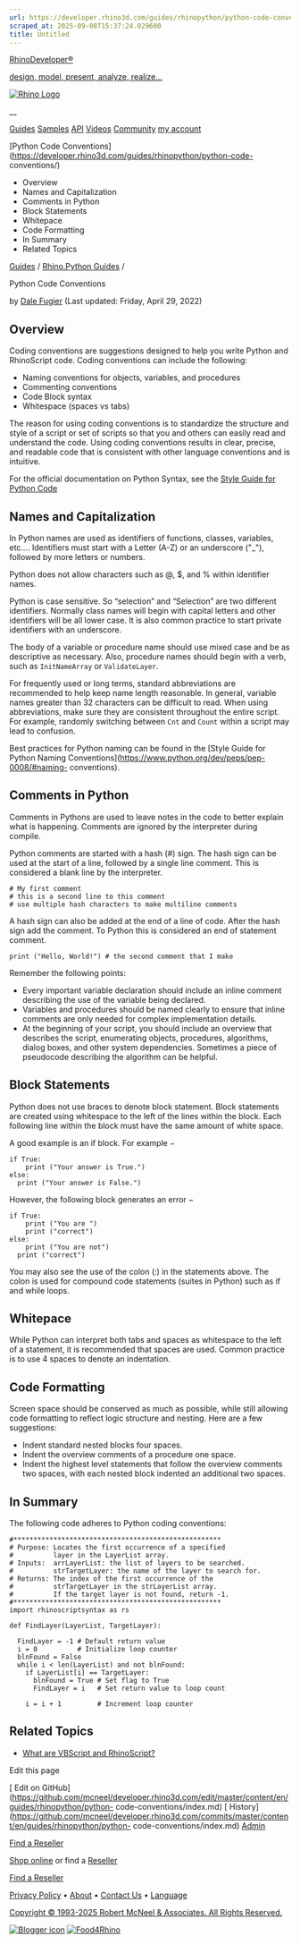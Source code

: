 ```yaml
---
url: https://developer.rhino3d.com/guides/rhinopython/python-code-conventions/
scraped_at: 2025-09-08T15:37:24.029600
title: Untitled
---
```


[RhinoDeveloper®](/)

[design, model, present, analyze, realize...](/)

[![Rhino Logo](https://developer.rhino3d.com/images/rhinodevlogo.png)](/)

__

[Guides](https://developer.rhino3d.com/guides)
[Samples](https://developer.rhino3d.com/samples)
[API](https://developer.rhino3d.com/api)
[Videos](https://developer.rhino3d.com/videos)
[Community](https://discourse.mcneel.com/c/rhino-developer) [my account
](https://www.rhino3d.com/my-account/ "Manage your account, licenses, and
teams")

[Python Code
Conventions](https://developer.rhino3d.com/guides/rhinopython/python-code-
conventions/)

  * Overview
  * Names and Capitalization
  * Comments in Python
  * Block Statements
  * Whitepace
  * Code Formatting
  * In Summary
  * Related Topics

[Guides](https://developer.rhino3d.com/en/guides/) / [Rhino.Python
Guides](https://developer.rhino3d.com/en/guides/rhinopython/) /

Python Code Conventions

by [Dale Fugier](https://discourse.mcneel.com/u/dale/) (Last updated: Friday,
April 29, 2022)

## Overview

Coding conventions are suggestions designed to help you write Python and
RhinoScript code. Coding conventions can include the following:

  * Naming conventions for objects, variables, and procedures
  * Commenting conventions
  * Code Block syntax
  * Whitespace (spaces vs tabs)

The reason for using coding conventions is to standardize the structure and
style of a script or set of scripts so that you and others can easily read and
understand the code. Using coding conventions results in clear, precise, and
readable code that is consistent with other language conventions and is
intuitive.

For the official documentation on Python Syntax, see the [Style Guide for
Python Code](https://www.python.org/dev/peps/pep-0008/)

## Names and Capitalization

In Python names are used as identifiers of functions, classes, variables,
etc…. Identifiers must start with a Letter (A-Z) or an underscore ("_"),
followed by more letters or numbers.

Python does not allow characters such as @, $, and % within identifier names.

Python is case sensitive. So “selection” and “Selection” are two different
identifiers. Normally class names will begin with capital letters and other
identifiers will be all lower case. It is also common practice to start
private identifiers with an underscore.

The body of a variable or procedure name should use mixed case and be as
descriptive as necessary. Also, procedure names should begin with a verb, such
as `InitNameArray` or `ValidateLayer`.

For frequently used or long terms, standard abbreviations are recommended to
help keep name length reasonable. In general, variable names greater than 32
characters can be difficult to read. When using abbreviations, make sure they
are consistent throughout the entire script. For example, randomly switching
between `Cnt` and `Count` within a script may lead to confusion.

Best practices for Python naming can be found in the [Style Guide for Python
Naming Conventions](https://www.python.org/dev/peps/pep-0008/#naming-
conventions).

## Comments in Python

Comments in Pythons are used to leave notes in the code to better explain what
is happening. Comments are ignored by the interpreter during compile.

Python comments are started with a hash (#) sign. The hash sign can be used at
the start of a line, followed by a single line comment. This is considered a
blank line by the interpreter.

    
    
    # My first comment
    # this is a second line to this comment
    # use multiple hash characters to make multiline comments
    

A hash sign can also be added at the end of a line of code. After the hash
sign add the comment. To Python this is considered an end of statement
comment.

    
    
    print ("Hello, World!") # the second comment that I make
    

Remember the following points:

  * Every important variable declaration should include an inline comment describing the use of the variable being declared.
  * Variables and procedures should be named clearly to ensure that inline comments are only needed for complex implementation details.
  * At the beginning of your script, you should include an overview that describes the script, enumerating objects, procedures, algorithms, dialog boxes, and other system dependencies. Sometimes a piece of pseudocode describing the algorithm can be helpful.

## Block Statements

Python does not use braces to denote block statement. Block statements are
created using whitespace to the left of the lines within the block. Each
following line within the block must have the same amount of white space.

A good example is an if block. For example −

    
    
    if True:
        print ("Your answer is True.")
    else:
      print ("Your answer is False.")
    

However, the following block generates an error −

    
    
    if True:
        print ("You are ")
        print ("correct")
    else:
        print ("You are not")
      print ("correct")
    

You may also see the use of the colon (:) in the statements above. The colon
is used for compound code statements (suites in Python) such as if and while
loops.

## Whitepace

While Python can interpret both tabs and spaces as whitespace to the left of a
statement, it is recommended that spaces are used. Common practice is to use 4
spaces to denote an indentation.

## Code Formatting

Screen space should be conserved as much as possible, while still allowing
code formatting to reflect logic structure and nesting. Here are a few
suggestions:

  * Indent standard nested blocks four spaces.
  * Indent the overview comments of a procedure one space.
  * Indent the highest level statements that follow the overview comments two spaces, with each nested block indented an additional two spaces.

## In Summary

The following code adheres to Python coding conventions:

    
    
    #****************************************************
    # Purpose: Locates the first occurrence of a specified
    #          layer in the LayerList array.
    # Inputs:  arrLayerList: the list of layers to be searched.
    #          strTargetLayer: the name of the layer to search for.
    # Returns: The index of the first occurrence of the
    #          strTargetLayer in the strLayerList array.
    #          If the target layer is not found, return -1.
    #****************************************************
    import rhinoscriptsyntax as rs
    
    def FindLayer(LayerList, TargetLayer):
    
      FindLayer = -1 # Default return value
      i = 0          # Initialize loop counter
      blnFound = False
      while i < len(LayerList) and not blnFound:
        if LayerList[i] == TargetLayer:
          blnFound = True # Set flag to True
          FindLayer = i   # Set return value to loop count
    
        i = i + 1         # Increment loop counter
    

## Related Topics

  * [What are VBScript and RhinoScript?](https://developer.rhino3d.com/guides/rhinoscript/what-are-vbscript-rhinoscript/)

Edit this page

[ Edit on
GitHub](https://github.com/mcneel/developer.rhino3d.com/edit/master/content/en/guides/rhinopython/python-
code-conventions/index.md) [
History](https://github.com/mcneel/developer.rhino3d.com/commits/master/content/en/guides/rhinopython/python-
code-conventions/index.md) [ Admin](https://developer.rhino3d.com/admin)

[Find a Reseller](https://www.rhino3d.com/sales)

[Shop online](https://www.rhino3d.com/store) or find a
[Reseller](https://www.rhino3d.com/sales)

[Find a Reseller](https://www.rhino3d.com/sales)

[Privacy Policy](https://www.rhino3d.com/privacy) •
[About](https://www.rhino3d.com/mcneel/about) • [Contact
Us](https://www.rhino3d.com/mcneel/contact) • [
Language](https://www.rhino3d.com/language "Change to a different region or
language")

[Copyright © 1993-2025 Robert McNeel & Associates. All Rights
Reserved.](https://www.rhino3d.com/mcneel/about)

[](https://www.facebook.com/McNeelRhinoceros/)
[](https://twitter.com/bobmcneel) [](https://www.linkedin.com/groups/75313/)
[](https://www.youtube.com/user/RhinoGuide/videos) [](https://vimeo.com/rhino)
[![Blogger
icon](https://developer.rhino3d.com/images/blogger.svg)](http://blog.rhino3d.com/)
[![Food4Rhino](https://developer.rhino3d.com/images/f4r_icon_01.svg)](https://www.food4rhino.com)

